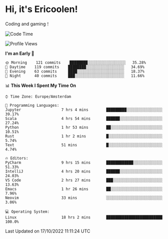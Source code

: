 # Hi, it's Ericoolen!
Coding and gaming！

<!--START_SECTION:waka-->
![Code Time](http://img.shields.io/badge/Code%20Time-450%20hrs%2032%20mins-blue)

![Profile Views](http://img.shields.io/badge/Profile%20Views-3-blue)

**I'm an Early 🐤** 

```text
🌞 Morning    121 commits    ████████░░░░░░░░░░░░░░░░░   35.28% 
🌆 Daytime    119 commits    ████████░░░░░░░░░░░░░░░░░   34.69% 
🌃 Evening    63 commits     ████░░░░░░░░░░░░░░░░░░░░░   18.37% 
🌙 Night      40 commits     ███░░░░░░░░░░░░░░░░░░░░░░   11.66%

```


📊 **This Week I Spent My Time On** 

```text
⌚︎ Time Zone: Europe/Amsterdam

💬 Programming Languages: 
Jupyter                  7 hrs 4 mins        █████████░░░░░░░░░░░░░░░░   39.17% 
Scala                    4 hrs 54 mins       ██████░░░░░░░░░░░░░░░░░░░   27.24% 
Python                   1 hr 53 mins        ██░░░░░░░░░░░░░░░░░░░░░░░   10.51% 
Rust                     1 hr 2 mins         █░░░░░░░░░░░░░░░░░░░░░░░░   5.74% 
Text                     51 mins             █░░░░░░░░░░░░░░░░░░░░░░░░   4.74%

🔥 Editors: 
PyCharm                  9 hrs 15 mins       ████████████░░░░░░░░░░░░░   51.33% 
IntelliJ                 4 hrs 20 mins       ██████░░░░░░░░░░░░░░░░░░░   24.03% 
VS Code                  2 hrs 27 mins       ███░░░░░░░░░░░░░░░░░░░░░░   13.63% 
Emacs                    1 hr 26 mins        ██░░░░░░░░░░░░░░░░░░░░░░░   7.96% 
Neovim                   33 mins             ░░░░░░░░░░░░░░░░░░░░░░░░░   3.06%

💻 Operating System: 
Linux                    18 hrs 2 mins       █████████████████████████   100.0%

```


 Last Updated on 17/10/2022 11:11:24 UTC
<!--END_SECTION:waka-->

